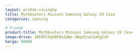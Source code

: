 ```yaml
---
layout: produk-casinghp
title: Mythbusters Minions Samsung Galaxy S9 Case
categories: samsung

# Produk
product-title: Mythbusters Minions Samsung Galaxy S9 Case
image-drive: 1BF4FCXgXN58nIdWo-3NqdZcwC2aKgZcM
harga: 90000
---
```

